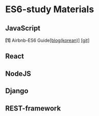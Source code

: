 # ES6-study Materials

## JavaScript
**[1]** Airbnb-ES6 Guide[[blog(korean)]](https://firejune.com/1794/Airbnb%EC%9D%98+ES6+%EC%9E%90%EB%B0%94%EC%8A%A4%ED%81%AC%EB%A6%BD%ED%8A%B8+%EC%8A%A4%ED%83%80%EC%9D%BC+%EA%B0%80%EC%9D%B4%EB%93%9C)
[[git]](https://github.com/airbnb/javascript)

## React

## NodeJS

## Django

## REST-framework
